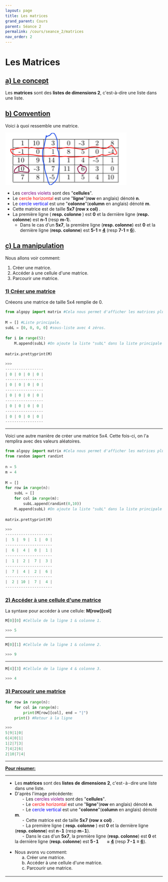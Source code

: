 ```yaml
---
layout: page
title: Les matrices
grand_parent: Cours
parent: Séance 2
permalink: /cours/seance_2/matrices
nav_order: 2
---
```


<link rel="icon" href="/img/logo.png">

# __Les Matrices__

## <u> a) Le concept </u>

Les __matrices__ sont des __listes de dimensions 2__, c'est-à-dire une liste dans une liste.

## <u>b) Convention </u>

Voici à quoi ressemble une matrice.

![Matrice](/img/course_image/nb_7/course7_1.png)

- Les <font color = "purple"> cercles violets </font> sont des "<b>cellules</b>".
- Le <font color = "red"> cercle horizontal </font> est une "<b>ligne</b>"(<b>row</b> en anglais) dénoté <b>n</b>.
- Le <font color = "blue"> cercle vertical </font> est une "<b>colonne</b>"(<b>column</b> en anglais) dénoté <b>m</b>.
- Cette matrice est de taille <b> 5x7 (row x col) </b>.
- La première ligne (<b> resp. colonne </b>) est <b>0</b> et la dernière ligne (<b>resp. colonne</b>) est <b>n-1</b> (resp <b>m-1</b>).
    - Dans le cas d'un <b>5x7</b>, la première ligne (<b>resp. colonne</b>) est <b>0</b> et la dernière ligne (<b>resp. colonne</b>) est <b>5-1 = <u>4</u></b> (resp <b>7-1 = <u>6</u></b>).

## <u> c) La manipulation </u>

Nous allons voir comment:
    
1. Créer une matrice.
2. Accéder à une cellule d'une matrice.
3. Parcourir une matrice.

### <u> 1) Créer une matrice </u>

Créeons une matrice de taille 5x4 remplie de 0.


```python
from algopy import matrix #Cela nous permet d'afficher les matrices plus joliment.

M = [] #Liste principale.
subL = [0, 0, 0, 0] #sous-liste avec 4 zéros.

for i in range(5):
    M.append(subL) #On ajoute la liste "subL" dans la liste principale "M".

matrix.prettyprint(M)
```
```python
>>>
-----------------
| 0 | 0 | 0 | 0 |
-----------------
| 0 | 0 | 0 | 0 |
-----------------
| 0 | 0 | 0 | 0 |
-----------------
| 0 | 0 | 0 | 0 |
-----------------
| 0 | 0 | 0 | 0 |
-----------------
```
---

Voici une autre manière de créer une matrice 5x4. Cette fois-ci, on l'a remplira avec des valeurs aléatoires.


```python
from algopy import matrix #Cela nous permet d'afficher les matrices plus joliment.
from random import randint

n = 5
m = 4

M = []
for row in range(n):
    subL = []
    for col in range(m):
        subL.append(randint(0,10))
    M.append(subL) #On ajoute la liste "subL" dans la liste principale "M".
    
matrix.prettyprint(M)
```
```python
>>>
---------------------
|  5 |  9 |  1 |  0 |
---------------------
|  6 |  4 |  0 |  1 |
---------------------
|  1 |  2 |  7 |  3 |
---------------------
|  7 |  4 |  2 |  6 |
---------------------
|  2 | 10 |  7 |  4 |
---------------------
```

### <u> 2) Accéder à une cellule d'une matrice </u>

La syntaxe pour accéder à une cellule: <b>M[row][col]</b>


```python
M[0][0] #Cellule de la ligne 1 & colonne 1.
```
```python
>>> 5
```


---


```python
M[0][1] #Cellule de la ligne 1 & colonne 2.
```
```python
>>> 9
```


---


```python
M[4][3] #Cellule de la ligne 4 & colonne 3.
```
```python
>>> 4
```


### <u> 3) Parcourir une matrice </u>


```python
for row in range(n):
    for col in range(m):
        print(M[row][col], end = "|")
    print() #Retour à la ligne
```
```python
>>>
5|9|1|0|
6|4|0|1|
1|2|7|3|
7|4|2|6|
2|10|7|4|
```

---

__<u>Pour résumer:</u>__ 

<table><tr><td>

- Les <b> matrices</b> sont des <b>listes de dimensions 2</b>, c'est-à-dire une liste dans une liste.<br>
- D'après l'image précédente:<br>
&nbsp;&nbsp;&nbsp;&nbsp;&nbsp;&nbsp;- Les <font color = "purple"> cercles violets </font> sont des "<b>cellules</b>".
    <br>
&nbsp;&nbsp;&nbsp;&nbsp;&nbsp;&nbsp;- Le <font color = "red"> cercle horizontal </font> est une "<b>ligne</b>"(<b>row</b> en anglais) dénoté <b>n</b>.
    <br>
&nbsp;&nbsp;&nbsp;&nbsp;&nbsp;&nbsp;- Le <font color = "blue"> cercle vertical </font> est une "<b>colonne</b>"(<b>column</b> en anglais) dénoté <b>m</b>.
    <br>
&nbsp;&nbsp;&nbsp;&nbsp;&nbsp;&nbsp;- Cette matrice est de taille <b> 5x7 (row x col) </b>.
    <br>
&nbsp;&nbsp;&nbsp;&nbsp;&nbsp;&nbsp;- La première ligne (<b> resp. colonne </b>) est <b>0</b> et la dernière ligne (<b>resp. colonne</b>) est <b>n-1</b> (resp <b>m-1</b>).
    <br>
&nbsp;&nbsp;&nbsp;&nbsp;&nbsp;&nbsp;- Dans le cas d'un <b>5x7</b>, la première ligne (<b>resp. colonne</b>) est <b>0</b> et la dernière ligne (<b>resp. colonne</b>) est <b>5-1 &nbsp;&nbsp;&nbsp;&nbsp;&nbsp;&nbsp;= <u>4</u></b> (resp <b>7-1 = <u>6</u></b>).
    <br>
    <br>
- Nous avons vu comment:
    <br>
&nbsp;&nbsp;&nbsp;&nbsp;&nbsp;&nbsp;a. Créer une matrice.
    <br>
&nbsp;&nbsp;&nbsp;&nbsp;&nbsp;&nbsp;b. Accéder à une cellule d'une matrice.
    <br>
&nbsp;&nbsp;&nbsp;&nbsp;&nbsp;&nbsp;c. Parcourir une matrice.
</td></tr></table>